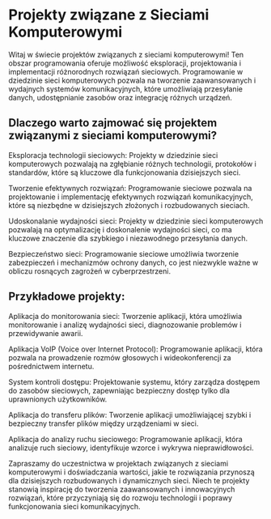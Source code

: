 # Projekty związane z Sieciami Komputerowymi
Witaj w świecie projektów związanych z sieciami komputerowymi! Ten obszar programowania oferuje możliwość eksploracji, projektowania i implementacji różnorodnych rozwiązań sieciowych. Programowanie w dziedzinie sieci komputerowych pozwala na tworzenie zaawansowanych i wydajnych systemów komunikacyjnych, które umożliwiają przesyłanie danych, udostępnianie zasobów oraz integrację różnych urządzeń.

## Dlaczego warto zajmować się projektem związanymi z sieciami komputerowymi?
Eksploracja technologii sieciowych: Projekty w dziedzinie sieci komputerowych pozwalają na zgłębianie różnych technologii, protokołów i standardów, które są kluczowe dla funkcjonowania dzisiejszych sieci.

Tworzenie efektywnych rozwiązań: Programowanie sieciowe pozwala na projektowanie i implementację efektywnych rozwiązań komunikacyjnych, które są niezbędne w dzisiejszych złożonych i rozbudowanych sieciach.

Udoskonalanie wydajności sieci: Projekty w dziedzinie sieci komputerowych pozwalają na optymalizację i doskonalenie wydajności sieci, co ma kluczowe znaczenie dla szybkiego i niezawodnego przesyłania danych.

Bezpieczeństwo sieci: Programowanie sieciowe umożliwia tworzenie zabezpieczeń i mechanizmów ochrony danych, co jest niezwykle ważne w obliczu rosnących zagrożeń w cyberprzestrzeni.

## Przykładowe projekty:
Aplikacja do monitorowania sieci: Tworzenie aplikacji, która umożliwia monitorowanie i analizę wydajności sieci, diagnozowanie problemów i przewidywanie awarii.

Aplikacja VoIP (Voice over Internet Protocol): Programowanie aplikacji, która pozwala na prowadzenie rozmów głosowych i wideokonferencji za pośrednictwem internetu.

System kontroli dostępu: Projektowanie systemu, który zarządza dostępem do zasobów sieciowych, zapewniając bezpieczny dostęp tylko dla uprawnionych użytkowników.

Aplikacja do transferu plików: Tworzenie aplikacji umożliwiającej szybki i bezpieczny transfer plików między urządzeniami w sieci.

Aplikacja do analizy ruchu sieciowego: Programowanie aplikacji, która analizuje ruch sieciowy, identyfikuje wzorce i wykrywa nieprawidłowości.

Zapraszamy do uczestnictwa w projektach związanych z sieciami komputerowymi i doświadczania wartości, jakie te rozwiązania przynoszą dla dzisiejszych rozbudowanych i dynamicznych sieci. Niech te projekty stanowią inspirację do tworzenia zaawansowanych i innowacyjnych rozwiązań, które przyczyniają się do rozwoju technologii i poprawy funkcjonowania sieci komunikacyjnych.
